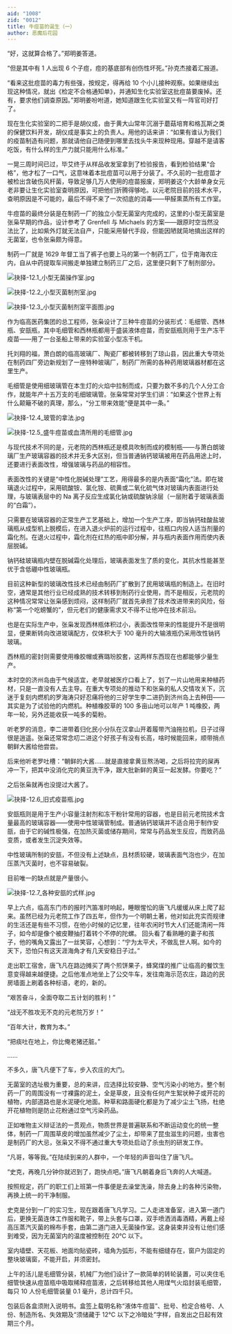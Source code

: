 ```yaml
---
aid: "1008"
zid: "0012"
title: 牛痘苗的诞生（一）
author: 恶魔后花园
---
```


“好，这就算合格了。”郑明姜答道。

“但是其中有 1 人出现 6 个子痘，痘的基底部有创伤性坏死。”孙克杰接着汇报道。

“看来这批痘苗的毒力有些强，按规定，得再给 10 个小儿接种观察。如果继续出现这种情况，就出《检定不合格通知单》，并通知生化实验室这批痘苗要废掉。还有，要求他们调查原因。”郑明姜吩咐道，她知道跟生化实验室又有一阵官司好打了。

现在生化实验室的二把手是胡仪成，由于黄大山常年沉溺于蘑菇培育和格瓦斯之类的保健饮料开发，胡仪成是事实上的负责人。用他的话来讲：“如果有谁认为我们的疫苗制造有问题，那就请他自己随便到哪里去找头牛来现种现用。穿越不是请客吃饭，有什么样的生产力就只能用什么标准。”

一晃三周时间已过，毕艾终于从样品收发室拿到了检验报告，看到检验结果“合格”，他才松了一口气，这意味着本批痘苗可以用于分装了。不久前的一批痘苗才被检出含破伤风杆菌，导致足够几万人使用的痘苗报废，郑明姜这个大龄单身女元老非要让生化实验室查明原因，可把他们折腾得够呛。以元老院目前的技术水平，查明原因是不可能的，最后不得不来了一次彻底的消毒——甲醛熏蒸所有工作室。

牛痘苗的最终分装是在制药一厂的独立小型无菌室内完成的，这里的小型无菌室是张枭早期的作品，设计参考了 Grenfell 与 Michaels 的方案——跟原时空当然没法比了，比如紫外灯就无法自产，只能采用替代手段，但能因陋就简地搞出这样的无菌室，也令张枭颇为得意。

制药一厂就是 1629 年督工当了裤子也要上马的第一个制药工厂，位于南海农庄内，自从中药提取车间搬走单独建立制药三厂之后，这里便只剩下了制剂部分。

![抉择-12.1_小型无菌操作室.jpg](/1008/抉择-12.1_小型无菌操作室.jpg)

![抉择-12.2_小型灭菌制剂室.jpg](/1008/抉择-12.2_小型灭菌制剂室.jpg)

![抉择-12.3_小型灭菌制剂室平面图.jpg](/1008/抉择-12.3_小型灭菌制剂室平面图.jpg)

作为临高医药集团的总工程师，张枭设计了三种牛痘苗的分装形式：毛细管、西林瓶、安瓿瓶，其中毛细管和西林瓶都用于盛装液体痘苗，而安瓿瓶则用于生产冻干疫苗——用了一台圣船上带来的实验室小型冻干机。

托刘翔的福，萧白朗的临高玻璃厂、陶瓷厂都被转移到了琼山县，因此重大专项处在制药四厂旁边新规划了一座特种玻璃厂，制药厂所需的各种药用玻璃器材都在这里生产。

毛细管是使用细玻璃管在本生灯的火焰中拉制而成，只要为数不多的几个人分工合作，就能年产十五万支的毛细玻璃管。张枭常常对学生们讲：“如果这个世界上有什么颠簸不破的真理，那么，“分工带来效能”便是其中一条。”

![抉择-12.4_玻管的拿法.jpg](/1008/抉择-12.4_玻管的拿法.jpg)

![抉择-12.5_盛牛痘苗或血清所用的毛细管.jpg](/1008/抉择-12.5_盛牛痘苗或血清所用的毛细管.jpg)

与现代技术不同的是，元老院的西林瓶还是模具吹制而成的模制瓶——与萧白朗玻璃厂生产玻璃容器的技术并无多大区别，但当普通钠钙玻璃被用在药品用途上时，还要进行表面改性，增强玻璃与药品的相容性。

表面改性的关键是“中性化脱碱处理”工艺，用得最多的是内表面“霜化”法。即在玻璃退火过程中，采用硫酸铵、氯化铵、硫黄或二氧化硫气体对玻璃内表面进行处理，与玻璃表层中的 Na 离子反应生成氯化钠或硫酸钠涂层（一层附着于玻璃表面的“白霜”）。

只需要在玻璃容器的正常生产工艺基础上，增加一个生产工序，即当钠钙硅酸盐玻璃瓶从成型机上脱模后，在进入退火炉前的运行过程中，往瓶口内投人适当剂量的霜化剂。在退火过程中，霜化剂在红热的瓶中即分解，并与瓶内表面作用而使内表层脱碱。

钠钙硅玻璃瓶内壁在脱碱霜化处理后，玻璃表面发生了质的变化，其抗水性能甚至优于含低硼中性玻璃瓶。

目前这种新型的玻璃改性技术已经由制药厂扩散到了民用玻璃瓶的制造上。在旧时空，通常是其他行业已经成熟的技术转移到制药行业使用，而不是相反，元老院的这种情况常常让张枭感到烦闷，这样制药厂就首先承担了技术改进带来的风险，俗称“第一个吃螃蟹的”，但元老们的健康需求又不得不让他冲在技术前沿。

也是在实际生产中，张枭发现西林瓶体积过小，表面改性带来的性能提升不是很明显，便果断转向改进玻璃配方，仅体积大于 100 毫升的大输液瓶仍采用改性钠钙玻璃。

西林瓶的密封则需要使用橡胶帽或赛璐玢胶套，这两样东西现在也都能够少量生产。

本时空的济州岛由于气候适宜，老早就被医疗口看上了，划了一片山地用来种植药材，只是一直没有人去主导。在重大专项处的推动下和张枭的私人交情攻关下，沉迷于复刻内燃机的罗海涛只好忍痛将他的三好学生李二进扔到济州岛上去种田——其实是为了试验他的内燃机。种植橡胶草的 100 多亩山地可以年产 1 吨橡胶，两年一轮，另外还能收获一吨多的菊粉。

听老罗的消息，李二进带着归化民小分队在汉拿山开着履带汽油拖拉机，日子过得很是逍遥。张枭还常常念叨二进这个好孩子有没有长高，啥时候能回来，顺带捎点朝鲜大酱给他尝尝。

后来他听老罗吐槽：“朝鲜的大酱……就是直接拿黄豆熬汤喝，之后将拉完的屎再冲一下，把其中没消化完的黄豆洗干净，跟大批新鲜的黄豆一起发酵。你要吃？”

之后张枭就再也没提过大酱了。

![抉择-12.6_旧式疫苗瓶.jpg](/1008/抉择-12.6_旧式疫苗瓶.jpg)

安瓿瓶则是用于生产小容量注射剂和冻干粉针常用的容器，也是目前元老院技术含量最高的玻璃容器——使用中性玻璃管制成。普通钠钙玻璃并不适合用于制作安瓿，由于它的碱性极强，在加热灭菌或储存期间，常常与药品发生反应，而致药品变质，或者发生沉淀失效等。

中性玻璃所制的安瓿，不但没有上述缺点，且材质较硬，玻璃表面气泡也少，在加压蒸汽灭菌时，也不容易破裂。

目前唯一的缺点就是产量很小。

![抉择-12.7_各种安瓿的式样.jpg](/1008/抉择-12.7_各种安瓿的式样.jpg)

早上六点，临高东门市的报时汽笛准时响起，睡眼惺忪的唐飞凡缓缓从床上爬了起来。虽然已经为元老院工作了四五年，但作为一个明朝土著，他对如此充实而规律的生活还是有些不习惯，在他小时候的记忆里，往年农闲时节大人们还能清闲一阵子，如今却是像个被皮鞭抽打着转个不停的陀螺。
回头看了看熟睡的妻子和孩子，他的嘴角又露出了一丝笑容，心想到：“宁为太平犬，不做乱世人啊。如今的天下，恐怕只有这天涯海角才有几天安稳日子过。”

走出职工宿舍，唐飞凡在路边摊买了两个煎饼果子，蜂窝煤的推广让临高的餐饮生意变得越来越便捷。之后他准点地坐上了公交牛车，发往南海示范农庄，路边的民房墙面上刷着各种标语，老的，新的。

“艰苦奋斗，全面夺取二五计划的胜利！”

“战无不胜攻无不克的元老院万岁！”

“百年大计，教育为本。”

“把痰吐在地上，你比俺老猪还脏。”

……

不多久，唐飞凡便下了车，步入农庄的大门。

无菌室的选址极为重要，总的来讲，应选择比较安静、空气污染小的地方。整个制药一厂的周围没有一寸裸露的泥土，全是草皮，且没有任何产生絮状种子或开花的植物，内部道路也是水泥硬化地面。种草和路面硬化都是为了减少尘土飞扬，杜绝开花植物则是防止花粉通过空气污染药品。

正如唯物主义辩证法的一贯观点，物质世界是普遍联系和不断运动变化的统一整体，制药一厂周围草皮的增加虽然减少了尘土，却带来了昆虫滋生的问题，虫害也是制药厂的大忌，张枭又不得不通过重大专项处启动了杀虫剂的研发工作。

“凡哥，等等我。”在陆续到来的人群中，一个年轻的声音叫住了唐飞凡。

“史克，再晚几分钟你就迟到了，跑快点吧。”唐飞凡朝着身后飞奔的人大喊道。

按照规定，药厂的职工们上班第一件事便是去澡堂洗澡，除去身上的各种污染物，再换上统一的干净制服。

史克是分到一厂的实习生，现在跟着唐飞凡学习。二人走进准备室，进入第一道门后，更换无菌连体工作服和靴子，带上头套与口罩，双手喷洒消毒酒精，再戴上经高压蒸汽灭菌的棉布手套，由第二道门进入无菌操作室。这身装束并没有让他们感到难受，因为无菌室内的温度被控制在 20℃ 以下。

室内墙壁、天花板、地面均贴瓷砖，墙角为弧形，不能有细缝存在，窗户为固定的整块玻璃窗，不能开启，并须密封。

上午的活儿是毛细管分装，机械厂为他们设计了一款简单的转轮装置，可以夹住毛细管快速从痘苗瓶中吸取稀释痘苗液，之后转移给其他人用煤气火焰封装毛细管，每只 10 人份毛细管装量 0.1 毫升，总计四千只。

包装后各盒须附入说明书。盒签上载明名称“液体牛痘苗”、批号、检定合格号、人份、制造所名、失效期及“须储藏于 12℃ 以下之冷暗处”字样，自发出之日起有效期三个月。
